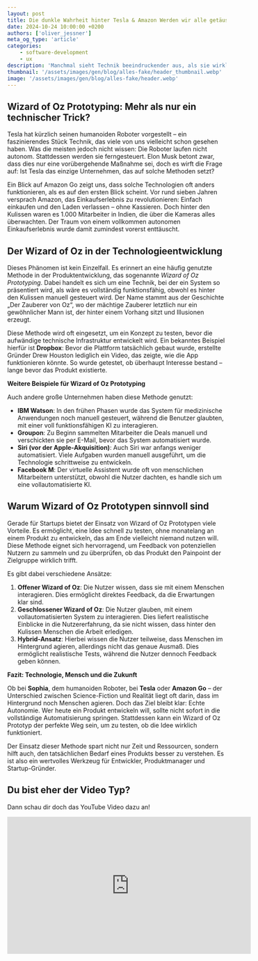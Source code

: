 ```yaml
---
layout: post
title: Die dunkle Wahrheit hinter Tesla & Amazon Werden wir alle getäuscht?
date: 2024-10-24 10:00:00 +0200
authors: ['oliver_jessner']
meta_og_type: 'article'
categories:
    - software-development
    - ux
description: 'Manchmal sieht Technik beeindruckender aus, als sie wirklich ist. Hinter vielen innovativen Produkten stecken oft manuelle Prozesse, die geschickt verborgen bleiben. Diese Methode erlaubt es Unternehmen, Konzepte zu testen, ohne sofort voll funktionsfähige Systeme zu entwickeln.'
thumbnail: '/assets/images/gen/blog/alles-fake/header_thumbnail.webp'
image: '/assets/images/gen/blog/alles-fake/header.webp'
---
```


## Wizard of Oz Prototyping: Mehr als nur ein technischer Trick?

Tesla hat kürzlich seinen humanoiden Roboter vorgestellt – ein faszinierendes Stück Technik, das viele von uns vielleicht schon gesehen haben. Was die meisten jedoch nicht wissen: Die Roboter laufen nicht autonom. Stattdessen werden sie ferngesteuert. Elon Musk betont zwar, dass dies nur eine vorübergehende Maßnahme sei, doch es wirft die Frage auf: Ist Tesla das einzige Unternehmen, das auf solche Methoden setzt?

Ein Blick auf Amazon Go zeigt uns, dass solche Technologien oft anders funktionieren, als es auf den ersten Blick scheint. Vor rund sieben Jahren versprach Amazon, das Einkaufserlebnis zu revolutionieren: Einfach einkaufen und den Laden verlassen – ohne Kassieren. Doch hinter den Kulissen waren es 1.000 Mitarbeiter in Indien, die über die Kameras alles überwachten. Der Traum von einem vollkommen autonomen Einkaufserlebnis wurde damit zumindest vorerst enttäuscht.

## Der Wizard of Oz in der Technologieentwicklung

Dieses Phänomen ist kein Einzelfall. Es erinnert an eine häufig genutzte Methode in der Produktentwicklung, das sogenannte _Wizard of Oz Prototyping_. Dabei handelt es sich um eine Technik, bei der ein System so präsentiert wird, als wäre es vollständig funktionsfähig, obwohl es hinter den Kulissen manuell gesteuert wird. Der Name stammt aus der Geschichte „Der Zauberer von Oz“, wo der mächtige Zauberer letztlich nur ein gewöhnlicher Mann ist, der hinter einem Vorhang sitzt und Illusionen erzeugt.

Diese Methode wird oft eingesetzt, um ein Konzept zu testen, bevor die aufwändige technische Infrastruktur entwickelt wird. Ein bekanntes Beispiel hierfür ist **Dropbox**: Bevor die Plattform tatsächlich gebaut wurde, erstellte Gründer Drew Houston lediglich ein Video, das zeigte, wie die App funktionieren könnte. So wurde getestet, ob überhaupt Interesse bestand – lange bevor das Produkt existierte.

**Weitere Beispiele für Wizard of Oz Prototyping**

Auch andere große Unternehmen haben diese Methode genutzt:

-   **IBM Watson**: In den frühen Phasen wurde das System für medizinische Anwendungen noch manuell gesteuert, während die Benutzer glaubten, mit einer voll funktionsfähigen KI zu interagieren.
-   **Groupon**: Zu Beginn sammelten Mitarbeiter die Deals manuell und verschickten sie per E-Mail, bevor das System automatisiert wurde.
-   **Siri (vor der Apple-Akquisition)**: Auch Siri war anfangs weniger automatisiert. Viele Aufgaben wurden manuell ausgeführt, um die Technologie schrittweise zu entwickeln.
-   **Facebook M**: Der virtuelle Assistent wurde oft von menschlichen Mitarbeitern unterstützt, obwohl die Nutzer dachten, es handle sich um eine vollautomatisierte KI.

## Warum Wizard of Oz Prototypen sinnvoll sind

Gerade für Startups bietet der Einsatz von Wizard of Oz Prototypen viele Vorteile. Es ermöglicht, eine Idee schnell zu testen, ohne monatelang an einem Produkt zu entwickeln, das am Ende vielleicht niemand nutzen will. Diese Methode eignet sich hervorragend, um Feedback von potenziellen Nutzern zu sammeln und zu überprüfen, ob das Produkt den Painpoint der Zielgruppe wirklich trifft.

Es gibt dabei verschiedene Ansätze:

1. **Offener Wizard of Oz**: Die Nutzer wissen, dass sie mit einem Menschen interagieren. Dies ermöglicht direktes Feedback, da die Erwartungen klar sind.
2. **Geschlossener Wizard of Oz**: Die Nutzer glauben, mit einem vollautomatisierten System zu interagieren. Dies liefert realistische Einblicke in die Nutzererfahrung, da sie nicht wissen, dass hinter den Kulissen Menschen die Arbeit erledigen.
3. **Hybrid-Ansatz**: Hierbei wissen die Nutzer teilweise, dass Menschen im Hintergrund agieren, allerdings nicht das genaue Ausmaß. Dies ermöglicht realistische Tests, während die Nutzer dennoch Feedback geben können.

**Fazit: Technologie, Mensch und die Zukunft**

Ob bei **Sophia**, dem humanoiden Roboter, bei **Tesla** oder **Amazon Go** – der Unterschied zwischen Science-Fiction und Realität liegt oft darin, dass im Hintergrund noch Menschen agieren. Doch das Ziel bleibt klar: Echte Autonomie. Wer heute ein Produkt entwickeln will, sollte nicht sofort in die vollständige Automatisierung springen. Stattdessen kann ein Wizard of Oz Prototyp der perfekte Weg sein, um zu testen, ob die Idee wirklich funktioniert.

Der Einsatz dieser Methode spart nicht nur Zeit und Ressourcen, sondern hilft auch, den tatsächlichen Bedarf eines Produkts besser zu verstehen. Es ist also ein wertvolles Werkzeug für Entwickler, Produktmanager und Startup-Gründer.

## Du bist eher der Video Typ?

Dann schau dir doch das YouTube Video dazu an!

<iframe width="560" height="315" src="https://www.youtube.com/embed/VtFdSOJ5gng?si=AvhAi7M16eG8Uef3" title="YouTube video player" frameborder="0" allow="accelerometer; autoplay; clipboard-write; encrypted-media; gyroscope; picture-in-picture; web-share" referrerpolicy="strict-origin-when-cross-origin" allowfullscreen></iframe>
